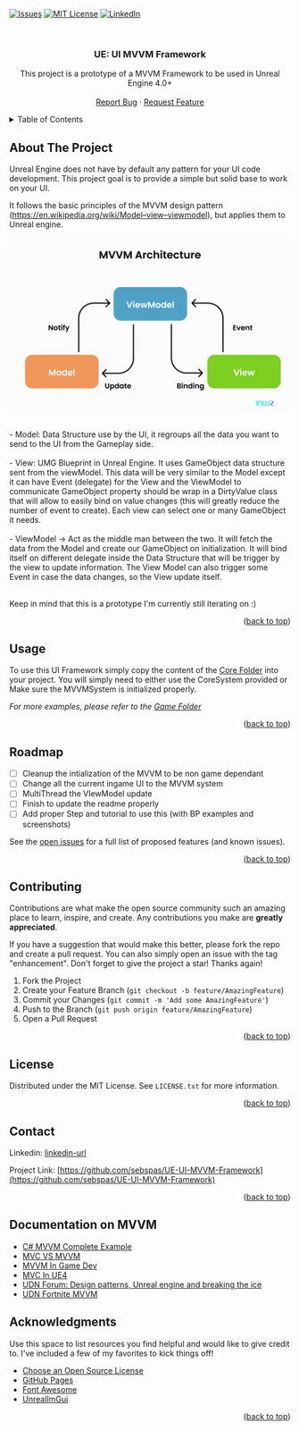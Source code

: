 <a name="readme-top"></a>

<!-- PROJECT SHIELDS -->
<!--[![Contributors][contributors-shield]][contributors-url]
[![Forks][forks-shield]][forks-url]
[![Stargazers][stars-shield]][stars-url]-->
[![Issues][issues-shield]][issues-url]
[![MIT License][license-shield]][license-url]
[![LinkedIn][linkedin-shield]][linkedin-url]

<!-- PROJECT LOGO -->
<br />
<div align="center">
<h3 align="center">UE: UI MVVM Framework</h3>

  <p align="center">
    This project is a prototype of a MVVM Framework to be used in Unreal Engine 4.0+
    <br />
    <br />
    <a href="https://github.com/sebspas/UE-UI-MVVM-Framework/issues">Report Bug</a>
    ·
    <a href="https://github.com/sebspas/UE-UI-MVVM-Framework/issues">Request Feature</a>
  </p>
</div>

<!-- TABLE OF CONTENTS -->
<details>
  <summary>Table of Contents</summary>
  <ol>
    <li>
      <a href="#about-the-project">About The Project</a>
      <ul>
        <li><a href="#built-with">Built With</a></li>
      </ul>
    </li>
    <li>
      <a href="#getting-started">Getting Started</a>
      <ul>
        <li><a href="#prerequisites">Prerequisites</a></li>
        <li><a href="#installation">Installation</a></li>
      </ul>
    </li>
    <li><a href="#usage">Usage</a></li>
    <li><a href="#roadmap">Roadmap</a></li>
    <li><a href="#contributing">Contributing</a></li>
    <li><a href="#license">License</a></li>
    <li><a href="#contact">Contact</a></li>
    <li><a href="#acknowledgments">Acknowledgments</a></li>
  </ol>
</details>



<!-- ABOUT THE PROJECT -->
## About The Project

Unreal Engine does not have by default any pattern for your UI code development. This project goal is to provide a simple but
solid base to work on your UI.

It follows the basic principles of the MVVM design pattern (https://en.wikipedia.org/wiki/Model–view–viewmodel), but applies them to Unreal
engine.
<p align="center">
<img src="MVVM.png" alt="mvvm" width="500" align="center">
</p>
<br />
- Model: Data Structure use by the UI, it regroups all the data you want to send to the UI from the Gameplay side.
  <br /><br />
- View: UMG Blueprint in Unreal Engine. It uses GameObject data structure sent from the viewModel. This data will be very similar to the Model except it can have Event (delegate) for the View and the ViewModel to communicate
GameObject property should be wrap in a DirtyValue class that will allow to easily bind on value changes (this will greatly reduce the number of event to create).
Each view can select one or many GameObject it needs.
  <br /><br />
- ViewModel -> Act as the middle man between the two. It will fetch the data from the Model and create our GameObject on initialization.
It will bind itself on different delegate inside the Data Structure that will be trigger by the view to update information.
The View Model can also trigger some Event in case the data changes, so the View update itself.
<br /><br />

Keep in mind that this is a prototype I'm currently still iterating on :)

<p align="right">(<a href="#readme-top">back to top</a>)</p>

<!-- USAGE EXAMPLES -->
## Usage

To use this UI Framework simply copy the content of the [Core Folder](https://github.com/sebspas/UE-UI-MVVM-Framework/tree/main/Source/HackNSlashProto/Core) into your project.
You will simply need to either use the CoreSystem provided or Make sure the MVVMSystem is initialized properly.

_For more examples, please refer to the [Game Folder](https://github.com/sebspas/UE-UI-MVVM-Framework/tree/main/Source/HackNSlashProto/Game)_

<p align="right">(<a href="#readme-top">back to top</a>)</p>



<!-- ROADMAP -->
## Roadmap

- [ ] Cleanup the intialization of the MVVM to be non game dependant
- [ ] Change all the current ingame UI to the MVVM system
- [ ] MultiThread the VIewModel update
- [ ] Finish to update the readme properly
- [ ] Add proper Step and tutorial to use this (with BP examples and screenshots)

See the [open issues](https://github.com/sebspas/UE-UI-MVVM-Framework/issues) for a full list of proposed features (and known issues).

<p align="right">(<a href="#readme-top">back to top</a>)</p>



<!-- CONTRIBUTING -->
## Contributing

Contributions are what make the open source community such an amazing place to learn, inspire, and create. Any contributions you make are **greatly appreciated**.

If you have a suggestion that would make this better, please fork the repo and create a pull request. You can also simply open an issue with the tag "enhancement".
Don't forget to give the project a star! Thanks again!

1. Fork the Project
2. Create your Feature Branch (`git checkout -b feature/AmazingFeature`)
3. Commit your Changes (`git commit -m 'Add some AmazingFeature'`)
4. Push to the Branch (`git push origin feature/AmazingFeature`)
5. Open a Pull Request

<p align="right">(<a href="#readme-top">back to top</a>)</p>

<!-- LICENSE -->
## License

Distributed under the MIT License. See `LICENSE.txt` for more information.

<p align="right">(<a href="#readme-top">back to top</a>)</p>


<!-- CONTACT -->
## Contact

Linkedin: [linkedin-url]

Project Link: [https://github.com/sebspas/UE-UI-MVVM-Framework](https://github.com/sebspas/UE-UI-MVVM-Framework)

<p align="right">(<a href="#readme-top">back to top</a>)</p>

## Documentation on MVVM
* [C# MVVM Complete Example](https://riptutorial.com/mvvm/example/15507/csharp-mvvm-summary-and-complete-example)
* [MVC VS MVVM](https://fjorgedigital.com/insights/blog/whats-the-difference-between-mvc-and-mvvm/)
* [MVVM In Game Dev](https://www.gamedeveloper.com/design/a-critique-of-mvc-mvvm-as-a-pattern-for-game-development)
* [MVC In UE4](http://www.tylerpwhite.com/blog/2017/3/7/kt3vp5xxp2rfeqtgdjawio8l0cmbtw)
* [UDN Forum: Design patterns, Unreal engine and breaking the ice](https://forums.unrealengine.com/t/design-patterns-unreal-engine-and-breaking-the-ice-n00b/8426)
* [UDN Fortnite MVVM](https://udn.unrealengine.com/s/question/0D52L00004luh2WSAQ/fortnite-front-end-umg)

<!-- ACKNOWLEDGMENTS -->
## Acknowledgments

Use this space to list resources you find helpful and would like to give credit to. I've included a few of my favorites to kick things off!

* [Choose an Open Source License](https://choosealicense.com)
* [GitHub Pages](https://pages.github.com)
* [Font Awesome](https://fontawesome.com)
* [UnrealImGui](https://github.com/segross/UnrealImGui)

<p align="right">(<a href="#readme-top">back to top</a>)</p>

<!-- MARKDOWN LINKS & IMAGES -->
<!-- https://www.markdownguide.org/basic-syntax/#reference-style-links -->
[contributors-shield]: https://img.shields.io/github/contributors/othneildrew/Best-README-Template.svg?style=for-the-badge
[forks-shield]: https://img.shields.io/github/forks/othneildrew/Best-README-Template.svg?style=for-the-badge
[stars-shield]: https://img.shields.io/github/stars/othneildrew/Best-README-Template.svg?style=for-the-badge
[issues-shield]: https://img.shields.io/github/issues/othneildrew/Best-README-Template.svg?style=for-the-badge
[issues-url]: https://github.com/sebspas/UE-UI-MVVM-Framework/issues
[license-shield]: https://img.shields.io/github/license/othneildrew/Best-README-Template.svg?style=for-the-badge
[license-url]: https://github.com/sebspas/UE-UI-MVVM-Framework/blob/main/LICENSE.txt
[linkedin-shield]: https://img.shields.io/badge/-LinkedIn-black.svg?style=for-the-badge&logo=linkedin&colorB=555
[linkedin-url]: https://www.linkedin.com/in/sebastien-corfa/




